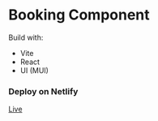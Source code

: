 # Booking Component

Build with:
- Vite
- React
- UI (MUI)

### Deploy on Netlify 

[Live](https://booking-component-f10.netlify.app/)
